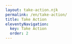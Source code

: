 ```yaml
---
layout: take-action.njk
permalink: /en/take-action/
title: Take Action
eleventyNavigation:
  key: Take Action
  order: 2
---
```

